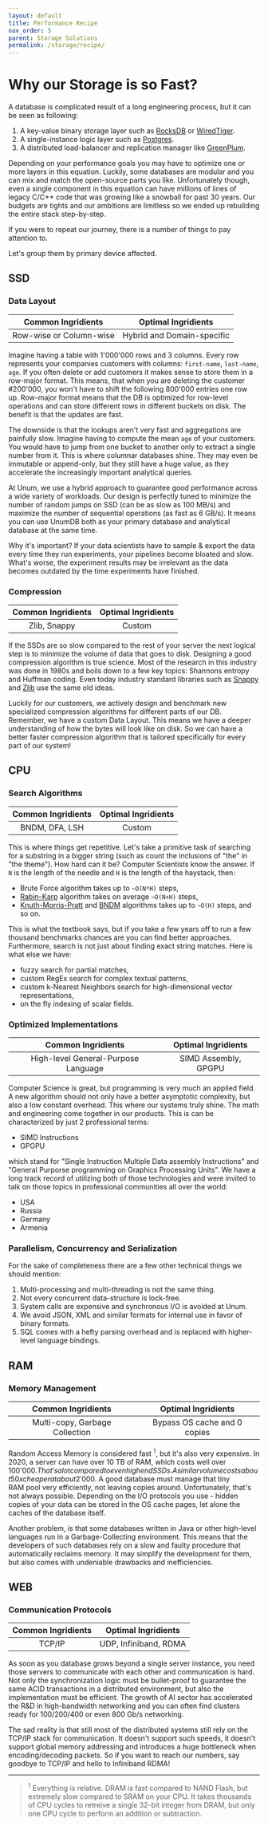 ```yaml
---
layout: default
title: Performance Recipe
nav_order: 5
parent: Storage Solutions
permalink: /storage/recipe/
---
```


# Why our Storage is so Fast?

A database is complicated result of a long engineering process, but it can be seen as following:

1. A key-value binary storage layer such as [RocksDB](https://rocksdb.org) or [WiredTiger](https://docs.mongodb.com/manual/core/wiredtiger/).
2. A single-instance logic layer such as [Postgres](https://www.postgresql.org).
3. A distributed load-balancer and replication manager like [GreenPlum](https://greenplum.org).

Depending on your performance goals you may have to optimize one or more layers in this equation. Luckily, some databases are modular and you can mix and match the open-source parts you like. Unfortunately though, even a single component in this equation can have millions of lines of legacy C/C++ code that was growing like a snowball for past 30 years. Our budgets are tights and our ambitions are limitless so we ended up rebuilding the entire stack step-by-step.

If you were to repeat our journey, there is a number of things to pay attention to.

Let's group them by primary device affected.

## SSD

### Data Layout

|   Common Ingridients    |    Optimal Ingridients     |
| :---------------------: | :------------------------: |
| Row-wise or Column-wise | Hybrid and Domain-specific |

Imagine having a table with 1'000'000 rows and 3 columns. Every row represents your companies customers with columns: `first-name`, `last-name`, `age`. If you often delete or add customers it makes sense to store them in a row-major format. This means, that when you are deleting the customer #200'000, you won't have to shift the following 800'000 entries one row up. Row-major format means that the DB is optimized for row-level operations and can store different rows in different buckets on disk. The benefit is that the updates are fast.

The downside is that the lookups aren't very fast and aggregations are painfully slow. Imagine having to compute the mean `age` of your customers. You would have to jump from one bucket to another only to extract a single number from it. This is where columnar databases shine. They may even be immutable or append-only, but they still have a huge value, as they accelerate the increasingly important analytical queries.

At Unum, we use a hybrid approach to guarantee good performance across a wide variety of workloads. Our design is perfectly tuned to minimize the number of random jumps on SSD (can be as slow as 100 MB/s) and maximize the number of sequential operations (as fast as 6 GB/s). It means you can use UnumDB both as your primary database and analytical database at the same time.

Why it's important? If your data scientists have to sample & export the data every time they run experiments, your pipelines become bloated and slow. What's worse, the experiment results may be irrelevant as the data becomes outdated by the time experiments have finished.

### Compression

| Common Ingridients | Optimal Ingridients |
| :----------------: | :-----------------: |
|    Zlib, Snappy    |       Custom        |

If the SSDs are so slow compared to the rest of your server the next logical step is to minimize the volume of data that goes to disk. Designing a good compression algorithm is true science. Most of the research in this industry was done in 1980s and boils down to a few key topics: Shannons entropy and Huffman coding. Even today industry standard libraries such as [Snappy](http://google.github.io/snappy/) and [Zlib](https://zlib.net) use the same old ideas.

Luckily for our customers, we actively design and benchmark new specialized compression algorithms for different parts of our DB. Remember, we have a custom Data Layout. This means we have a deeper understanding of how the bytes will look like on disk. So we can have a better faster compression algorithm that is tailored specifically for every part of our system!

## CPU

### Search Algorithms

| Common Ingridients | Optimal Ingridients |
| :----------------: | :-----------------: |
|   BNDM, DFA, LSH   |       Custom        |

This is where things get repetitive. Let's take a primitive task of searching for a substring in a bigger string (such as count the inclusions of "the" in "the theme"). How hard can it be? Computer Scientists know the answer. If `N` is the length of the needle and `H` is the length of the haystack, then:

- Brute Force algorithm takes up to `~O(N*H)` steps,
- [Rabin–Karp](https://en.wikipedia.org/wiki/Rabin–Karp_algorithm) algorithm takes on average `~O(N+H)` steps,
- [Knuth-Morris-Pratt](https://en.wikipedia.org/wiki/Knuth–Morris–Pratt_algorithm) and [BNDM](https://www-igm.univ-mlv.fr/~lecroq/string/bndm.html) algorithms takes up to `~O(H)` steps, and so on.

This is what the textbook says, but if you take a few years off to run a few thousand benchmarks chances are you can find better approaches. Furthermore, search is not just about finding exact string matches. Here is what else we have:

- fuzzy search for partial matches,
- custom RegEx search for complex textual patterns,
- custom k-Nearest Neighbors search for high-dimensional vector representations,
- on the fly indexing of scalar fields.

### Optimized Implementations

|         Common Ingridients          | Optimal Ingridients  |
| :---------------------------------: | :------------------: |
| High-level General-Purpose Language | SIMD Assembly, GPGPU |

Computer Science is great, but programming is very much an applied field. A new algorithm should not only have a better asymptotic complexity, but also a low constant overhead. This where our systems truly shine. The math and engineering come together in our products. This is can be characterized by just 2 professional terms:

- SIMD Instructions
- GPGPU

which stand for "Single Instruction Multiple Data assembly Instructions" and "General Purporse programming on Graphics Processing Units". We have a long track record of utilizing both of those technologies and were invited to talk on those topics in professional communities all over the world:

- USA
- Russia
- Germany
- Armenia

### Parallelism, Concurrency and Serialization

For the sake of completeness there are a few other technical things we should mention:

1. Multi-processing and multi-threading is not the same thing.
2. Not every concurrent data-structure is lock-free.
3. System calls are expensive and synchronous I/O is avoided at Unum.
4. We avoid JSON, XML and similar formats for internal use in favor of binary formats.
5. SQL comes with a hefty parsing overhead and is replaced with higher-level language bindings.

## RAM

### Memory Management

|       Common Ingridients       |     Optimal Ingridients      |
| :----------------------------: | :--------------------------: |
| Multi-copy, Garbage Collection | Bypass OS cache and 0 copies |

Random Access Memory is considered fast <sup>1</sup>, but it's also very expensive. In 2020, a server can have over 10 TB of RAM, which costs well over 100'000$. That's a lot compared to even high end SSDs. A similar volume costs about 50x cheaper at about 2'000$. A good database must manage that tiny RAM pool very efficiently, not leaving copies around. Unfortunately, that's not always possible. Depending on the I/O protocols you use - hidden copies of your data can be stored in the OS cache pages, let alone the caches of the database itself.

Another problem, is that some databases written in Java or other high-level languages run in a Garbage-Collecting environment. This means that the developers of such databases rely on a slow and faulty procedure that automatically reclaims memory. It may simplify the development for them, but also comes with undeniable drawbacks and inefficiencies.

## WEB

### Communication Protocols

| Common Ingridients |  Optimal Ingridients  |
| :----------------: | :-------------------: |
|       TCP/IP       | UDP, Infiniband, RDMA |

As soon as you database grows beyond a single server instance, you need those servers to communicate with each other and communication is hard. Not only the synchronization logic must be bullet-proof to guarantee the same ACID transactions in a distributed environment, but also the implementation must be efficient. The growth of AI sector has accelerated the R&D in high-bandwidth networking and you can often find clusters ready for 100/200/400 or even 800 Gb/s networking. 

The sad reality is that still most of the distributed systems still rely on the TCP/IP stack for communication. It doesn't support such speeds, it doesn't support global memory addressing and introduces a huge bottleneck when encoding/decoding packets. So if you want to reach our numbers, say goodbye to TCP/IP and hello to Infiniband RDMA!

---

> <sup>1</sup> Everything is relative. DRAM is fast compared to NAND Flash, but extremely slow compared to SRAM on your CPU. It takes thousands of CPU cycles to retreive a single 32-bit integer from DRAM, but only one CPU cycle to perform an addition or subtraction.
